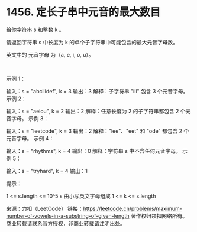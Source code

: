 # 1456. 定长子串中元音的最大数目

给你字符串 s 和整数 k 。

请返回字符串 s 中长度为 k 的单个子字符串中可能包含的最大元音字母数。

英文中的 元音字母 为（a, e, i, o, u）。

 

示例 1：

输入：s = "abciiidef", k = 3
输出：3
解释：子字符串 "iii" 包含 3 个元音字母。
示例 2：

输入：s = "aeiou", k = 2
输出：2
解释：任意长度为 2 的子字符串都包含 2 个元音字母。
示例 3：

输入：s = "leetcode", k = 3
输出：2
解释："lee"、"eet" 和 "ode" 都包含 2 个元音字母。
示例 4：

输入：s = "rhythms", k = 4
输出：0
解释：字符串 s 中不含任何元音字母。
示例 5：

输入：s = "tryhard", k = 4
输出：1
 

提示：

1 <= s.length <= 10^5
s 由小写英文字母组成
1 <= k <= s.length

来源：力扣（LeetCode）
链接：https://leetcode.cn/problems/maximum-number-of-vowels-in-a-substring-of-given-length
著作权归领扣网络所有。商业转载请联系官方授权，非商业转载请注明出处。